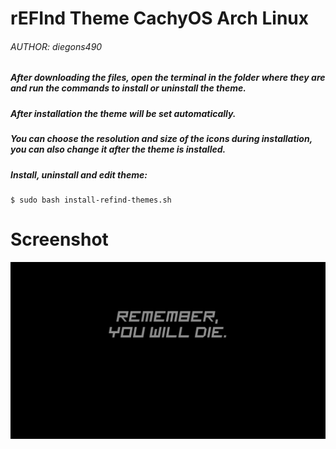 # rEFInd Theme CachyOS Arch Linux
###### AUTHOR: diegons490

##### After downloading the files, open the terminal in the folder where they are and run the commands to install or uninstall the theme.
##### After installation the theme will be set automatically.
##### You can choose the resolution and size of the icons during installation, you can also change it after the theme is installed.

##### Install, uninstall and edit theme:
```shell
$ sudo bash install-refind-themes.sh
```

# Screenshot
![screenshot](/preview.png?raw=true)


